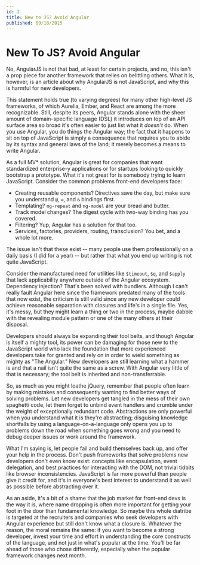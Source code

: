 ```yaml
---
id: 2
title: New to JS? Avoid Angular
published: 09/18/2015
---
```


New To JS? Avoid Angular
========================

No, AngularJS is not that bad, at least for certain projects, and no, this isn't a prop piece for another framework that relies on belittling others. What it is, however, is an article about why AngularJS is not JavaScript, and why this is harmful for new developers.

This statement holds true (to varying degrees) for many other high-level JS frameworks, of which Aurelia, Ember, and React are among the more recognizable. Still, despite its peers, Angular stands alone with the sheer amount of domain-specific language (DSL) it introduces on top of an API surface area so broad it's often easier to just list what it _doesn't_ do. When you use Angular, you do things the Angular way; the fact that it happens to sit on top of JavaScript is simply a consequence that requires you to abide by its syntax and general laws of the land; it merely becomes a means to write Angular.

As a full MV* solution, Angular is great for companies that want standardized enterprise-y applications or for startups looking to quickly bootstrap a prototype. What it's not great for is somebody trying to learn JavaScript. Consider the common problems front-end developers face:

* Creating reusable components? Directives save the day, but make sure you understand `@`, `=`, and `&` bindings first.
* Templating? `ng-repeat` and `ng-model` are your bread and butter.
* Track model changes? The digest cycle with two-way binding has you covered.
* Filtering? Yup, Angular has a solution for that too.
* Services, factories, providers, routing, transclusion? You bet, and a whole lot more.

The issue isn't that these exist -- many people use them professionally on a daily basis (I did for a year) -- but rather that what you end up writing is not quite JavaScript.

Consider the manufactured need for utilities like `$timeout`, `$q`, and `$apply` that lack applicability anywhere outside of the Angular ecosystem. Dependency injection? That's been solved with bundlers. Although I can't really fault Angular here since the framework predated many of the tools that now exist, the criticism is still valid since any new developer could achieve reasonable separation with closures and iife's in a single file. Yes, it's messy, but they might learn a thing or two in the process, maybe dabble with the revealing module pattern or one of the many others at their disposal.

Developers should always be expanding their tool belts, and though Angular is itself a mighty tool, its power can be damaging for those new to the JavaScript world who lack the foundation that more experienced developers take for granted and rely on in order to wield something as mighty as "The Angular." New developers are still learning what a hammer is and that a nail isn't quite the same as a screw. With Angular very little of that is necessary; the tool belt is inherited and non-transferrable.

So, as much as you might loathe jQuery, remember that people often learn by making mistakes and consequently wanting to find better ways of solving problems. Let new developers get tangled in the mess of their own spaghetti code, let them forget to unbind event handlers and crumble under the weight of exceptionally redundant code. Abstractions are only powerful when you understand what it is they're abstracting; disguising knowledge shortfalls by using a language-on-a-language only opens you up to problems down the road when something goes wrong and you need to debug deeper issues or work around the framework.

What I'm saying is, let people fail and build themselves back up, and offer your help in the process. Don't push frameworks that solve problems new developers don't even know exist: concepts like encapsulation, event delegation, and best practices for interacting with the DOM, not trivial tidbits like browser inconsistencies. JavaScript is far more powerful than people give it credit for, and it's in everyone's best interest to understand it as well as possible before abstracting over it.

As an aside, it's a bit of a shame that the job market for front-end devs is the way it is, where name dropping is often more important for getting your foot in the door than fundamental knowledge. So maybe this whole diatribe is targeted at the recruiters and companies who seek developers with Angular experience but still don't know what a closure is. Whatever the reason, the moral remains the same: if you want to become a strong developer, invest your time and effort in understanding the core constructs of the language, and not just in what's popular at the time. You'll be far ahead of those who chose differently, especially when the popular framework changes next month.